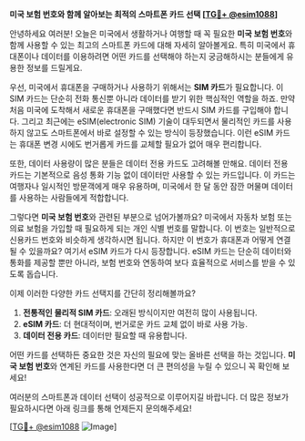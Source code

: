 **미국 보험 번호와 함께 알아보는 최적의 스마트폰 카드 선택 [[TG💪+ @esim1088](https://t.me/s/esim1088)]**

안녕하세요 여러분! 오늘은 미국에서 생활하거나 여행할 때 꼭 필요한 **미국 보험 번호**와 함께 사용할 수 있는 최고의 스마트폰 카드에 대해 자세히 알아볼게요. 특히 미국에서 휴대폰이나 데이터를 이용하려면 어떤 카드를 선택해야 하는지 궁금해하시는 분들에게 유용한 정보를 드릴게요.

우선, 미국에서 휴대폰을 구매하거나 사용하기 위해서는 **SIM 카드**가 필요합니다. 이 SIM 카드는 단순히 전화 통신뿐 아니라 데이터를 받기 위한 핵심적인 역할을 하죠. 만약 처음 미국에 도착해서 새로운 휴대폰을 구매했다면 반드시 SIM 카드를 구입해야 합니다. 그리고 최근에는 eSIM(electronic SIM) 기술이 대두되면서 물리적인 카드를 사용하지 않고도 스마트폰에서 바로 설정할 수 있는 방식이 등장했습니다. 이런 eSIM 카드는 휴대폰 변경 시에도 번거롭게 카드를 교체할 필요가 없어 매우 편리합니다.

또한, 데이터 사용량이 많은 분들은 데이터 전용 카드도 고려해볼 만해요. 데이터 전용 카드는 기본적으로 음성 통화 기능 없이 데이터만 사용할 수 있는 카드입니다. 이 카드는 여행자나 일시적인 방문객에게 매우 유용하며, 미국에서 한 달 동안 잠깐 머물며 데이터를 사용하는 사람들에게 적합합니다.

그렇다면 **미국 보험 번호**와 관련된 부분으로 넘어가볼까요? 미국에서 자동차 보험 또는 의료 보험을 가입할 때 필요하게 되는 개인 식별 번호를 말합니다. 이 번호는 일반적으로 신용카드 번호와 비슷하게 생각하시면 됩니다. 하지만 이 번호가 휴대폰과 어떻게 연결될 수 있을까요? 여기서 eSIM 카드가 다시 등장합니다. eSIM 카드는 단순히 데이터와 통화를 제공할 뿐만 아니라, 보험 번호와 연동하여 보다 효율적으로 서비스를 받을 수 있도록 돕습니다.

이제 이러한 다양한 카드 선택지를 간단히 정리해볼까요?  
1. **전통적인 물리적 SIM 카드**: 오래된 방식이지만 여전히 많이 사용됩니다.  
2. **eSIM 카드**: 더 현대적이며, 번거로운 카드 교체 없이 바로 사용 가능.  
3. **데이터 전용 카드**: 데이터만 필요할 때 유용합니다.  

어떤 카드를 선택하든 중요한 것은 자신의 필요에 맞는 올바른 선택을 하는 것입니다. **미국 보험 번호**와 연계된 카드를 사용한다면 더 큰 편의성을 누릴 수 있으니 꼭 확인해 보세요!

여러분의 스마트폰과 데이터 선택이 성공적으로 이루어지길 바랍니다. 더 많은 정보가 필요하시다면 아래 링크를 통해 언제든지 문의해주세요! 

[[TG💪+ @esim1088](https://t.me/s/esim1088) ![Image](https://i.postimg.cc/Y0z9fWf4/image.png)]